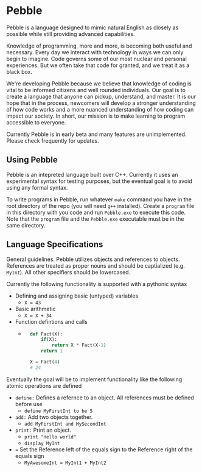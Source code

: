 # Pebble
Pebble is a language designed to mimic natural English as closely as possible while
still providing advanced capabilities. 

Knowledge of programming, more and more, is becoming both useful and necessary. Every day we interact with technology in ways we can only begin to imagine. Code governs some of our most nuclear and personal experiences. But we often take that code for granted, and we treat it as a black box.

We're developing Pebble because we believe that knowledge of coding is vital to be informed citizens and well rounded individuals. Our goal is to create a language that anyone can pickup, understand, and master. It is our hope that in the process, newcomers will develop a stronger understanding of how code works and a more nuanced understanding of how coding can impact our society. In short, our mission is to make learning to program accessible to everyone.

Currently Pebble is in early beta and many features are unimplemented. Please check frequently for updates.


## Using Pebble
Pebble is an intepreted language built over C++. Currently it uses an experimental syntax for testing purposes, but the eventual goal is to avoid using any formal syntax.

 To write programs in Pebble, run whatever `make` command you have in the root directory of the repo (you will need `g++` installed). Create a `program` file in this directory with you code and run `Pebble.exe` to execute this code. Note that the `program` file and the `Pebble.exe` executable must be in the same directory.

## Language Specifications
General guidelines. Pebble utilizes objects and references to objects. References are treated as proper nouns and should be captialized (e.g. `MyInt`). All other specifiers should be lowercased. 

Currently the following functionality is supported with a pythonic syntax
* Defining and assigning basic (untyped) variables
    * `X = 43`
* Basic arithmetic
    * `X = X + 34`
* Function defintions and calls
    * ```python
        def Fact(X):
            if(X):
                return X * Fact(X-1)
            return 1

        X = Fact(4)
        # 24


Eventually the goal will be to implement functionality like the following atomic operations are defined

* `define:` Defines a refernce to an object. All references must be defined before use
    * `define MyFirstInt to be 5`
* `add:` Add two objects together. 
    * `add MyFirstInt and MySecondInt`
* `print:` Print an object.
    * `print "Hello world"`
    * `display MyInt`
* `=` Set the Reference left of the equals sign to the Reference right of the equals sign
    * `MyAwesomeInt = MyInt1 + MyInt2`
